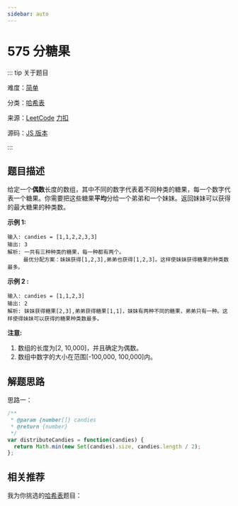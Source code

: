 ```yaml
---
sidebar: auto
---
```


# 575 分糖果

::: tip 关于题目

难度：[简单](/solution/easy/)

分类：[哈希表](/art/hash.html)

来源：[LeetCode](https://leetcode.com/problems/distribute-candies/)  [力扣](https://leetcode-cn.com/problems/distribute-candies/)

源码：[JS 版本](https://github.com/swpuLeo/cattle/blob/master/src/easy/DistributeCandies.js)

:::



## 题目描述

给定一个**偶数**长度的数组，其中不同的数字代表着不同种类的糖果，每一个数字代表一个糖果。你需要把这些糖果**平均**分给一个弟弟和一个妹妹。返回妹妹可以获得的最大糖果的种类数。

**示例 1:**

```
输入: candies = [1,1,2,2,3,3]
输出: 3
解析: 一共有三种种类的糖果，每一种都有两个。
     最优分配方案：妹妹获得[1,2,3],弟弟也获得[1,2,3]。这样使妹妹获得糖果的种类数最多。
```

**示例 2 :**

```
输入: candies = [1,1,2,3]
输出: 2
解析: 妹妹获得糖果[2,3],弟弟获得糖果[1,1]，妹妹有两种不同的糖果，弟弟只有一种。这样使得妹妹可以获得的糖果种类数最多。
```

**注意:**

1. 数组的长度为[2, 10,000]，并且确定为偶数。
2. 数组中数字的大小在范围[-100,000, 100,000]内。



## 解题思路

思路一：

```js
/**
 * @param {number[]} candies
 * @return {number}
 */
var distributeCandies = function(candies) {
  return Math.min(new Set(candies).size, candies.length / 2);
};
```





## 相关推荐

我为你挑选的[哈希表](/art/hash.html)题目：
